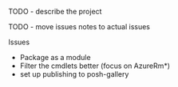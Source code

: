 TODO - describe the project

TODO - move issues notes to actual issues

Issues
* Package as a module
* Filter the cmdlets better (focus on AzureRm*)
* set up publishing to posh-gallery